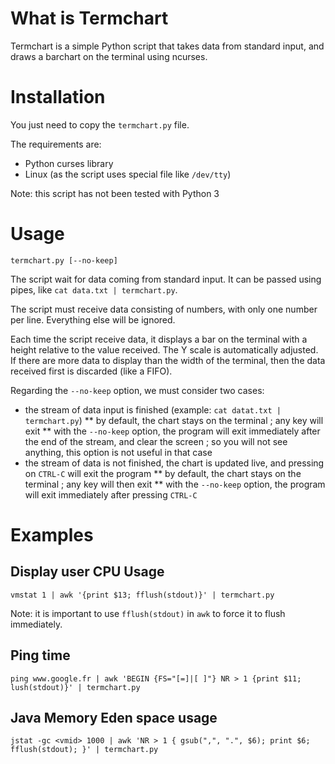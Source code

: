 # What is Termchart
Termchart is a simple Python script that takes data from standard input,
and draws a barchart on the terminal using ncurses.

# Installation
You just need to copy the `termchart.py` file.

The requirements are:
* Python curses library
* Linux (as the script uses special file like `/dev/tty`)

Note: this script has not been tested with Python 3

# Usage
```
termchart.py [--no-keep]
```

The script wait for data coming from standard input. It can be passed using pipes, like `cat data.txt | termchart.py`.

The script must receive data consisting of numbers, with only one number per line. Everything else will be ignored.

Each time the script receive data, it displays a bar on the terminal with a height relative to the value received. The
Y scale is automatically adjusted. If there are more data to display than the width of the terminal, then the data
received first is discarded (like a FIFO).

Regarding the `--no-keep` option, we must consider two cases:
* the stream of data input is finished (example: `cat datat.txt | termchart.py`)
** by default, the chart stays on the terminal ; any key will exit
** with the `--no-keep` option, the program will exit immediately after the end of the stream, and clear the screen ;
so you will not see anything, this option is not useful in that case
* the stream of data is not finished, the chart is updated live, and pressing on `CTRL-C` will exit the program
** by default, the chart stays on the terminal ; any key will then exit
** with the `--no-keep` option, the program will exit immediately after pressing `CTRL-C`

# Examples
## Display user CPU Usage
```
vmstat 1 | awk '{print $13; fflush(stdout)}' | termchart.py
```

Note: it is important to use `fflush(stdout)` in `awk` to force it to flush immediately.

## Ping time
```
ping www.google.fr | awk 'BEGIN {FS="[=]|[ ]"} NR > 1 {print $11; lush(stdout)}' | termchart.py
```

## Java Memory Eden space usage
```
jstat -gc <vmid> 1000 | awk 'NR > 1 { gsub(",", ".", $6); print $6; fflush(stdout); }' | termchart.py
```
